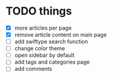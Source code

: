 # TODO things

- [x] more articles per page
- [x] remove article content on main page
- [ ] add swiftype search function
- [ ] change color theme
- [ ] open sidebar by default
- [ ] add tags and categories page
- [ ] add comments
